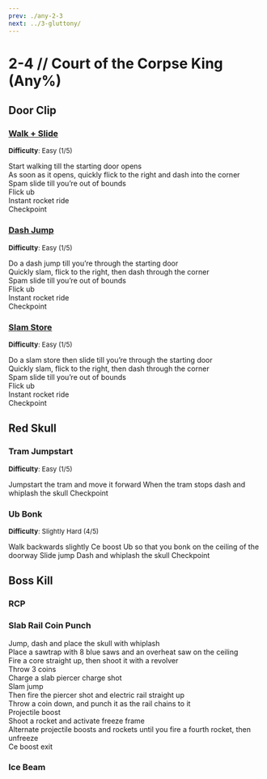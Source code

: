 ```yaml
---
prev: ./any-2-3
next: ../3-gluttony/
---
```


# 2-4 // Court of the Corpse King (Any%)

## Door Clip

### [Walk + Slide]()
<font size="2">
    <b>Difficulty</b>: Easy (1/5)
</font>

Start walking till the starting door opens <br/>
As soon as it opens, quickly flick to the right and dash into the corner <br/>
Spam slide till you’re out of bounds <br/>
Flick ub <br/>
Instant rocket ride <br/>
Checkpoint

### [Dash Jump]()
<font size="2">
    <b>Difficulty</b>: Easy (1/5)
</font>

Do a dash jump till you’re through the starting door <br/>
Quickly slam, flick to the right, then dash through the corner <br/>
Spam slide till you’re out of bounds <br/>
Flick ub <br/>
Instant rocket ride <br/>
Checkpoint

### [Slam Store]()
<font size="2">
    <b>Difficulty</b>: Easy (1/5)
</font>

Do a slam store then slide till you’re through the starting door <br/>
Quickly slam, flick to the right, then dash through the corner <br/>
Spam slide till you’re out of bounds <br/>
Flick ub <br/>
Instant rocket ride <br/>
Checkpoint


## Red Skull

### Tram Jumpstart
<font size="2">
    <b>Difficulty</b>: Easy (1/5)
</font>

Jumpstart the tram and move it forward
When the tram stops dash and whiplash the skull
Checkpoint

### Ub Bonk
<font size="2">
    <b>Difficulty</b>: Slightly Hard (4/5)
</font>

Walk backwards slightly
Ce boost
Ub so that you bonk on the ceiling of the doorway
Slide jump
Dash and whiplash the skull
Checkpoint

## Boss Kill

### RCP

### Slab Rail Coin Punch
Jump, dash and place the skull with whiplash <br/>
Place a sawtrap with 8 blue saws and an overheat saw on the ceiling <br/>
Fire a core straight up, then shoot it with a revolver <br/>
Throw 3 coins <br/>
Charge a slab piercer charge shot <br/>
Slam jump <br/>
Then fire the piercer shot and electric rail straight up <br/>
Throw a coin down, and punch it as the rail chains to it <br/>
Projectile boost <br/>
Shoot a rocket and activate freeze frame <br/>
Alternate projectile boosts and rockets until you fire a fourth rocket, then unfreeze <br/>
Ce boost exit <br/>

### Ice Beam
